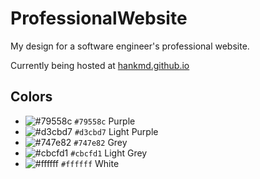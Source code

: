 # ProfessionalWebsite
My design for a software engineer's professional website.

Currently being hosted at [hankmd.github.io](https://hankmd.github.io/)

## Colors
- ![#79558c](https://placehold.it/15/79558c/000000?text=+) `#79558c` Purple
- ![#d3cbd7](https://placehold.it/15/d3cbd7/000000?text=+) `#d3cbd7` Light Purple
- ![#747e82](https://placehold.it/15/747e82/000000?text=+) `#747e82` Grey
- ![#cbcfd1](https://placehold.it/15/cbcfd1/000000?text=+) `#cbcfd1` Light Grey
- ![#ffffff](https://placehold.it/15/ffffff/000000?text=+) `#ffffff` White